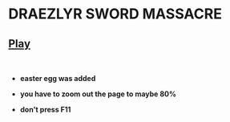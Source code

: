 # DRAEZLYR SWORD MASSACRE
## [Play](https://deesdav.github.io/draezlyr/)
<br>
<b><ul><li>easter egg was added</li></ul></b>
<b><ul><li>you have to zoom out the page to maybe 80%</li></ul></b>
<b><ul><li>don't press F11</li></ul></b>
